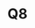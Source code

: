 ---
basin: 'No'
cudn: true
floor: Ground
grade: 5
images:
- /assets/images/rooms/noc/q8_1.jpeg
- /assets/images/rooms/noc/q8_2.jpeg
living_room: 'No'
location: North Court
name: Q8
network: Wired and Wireless
title: Q8
---